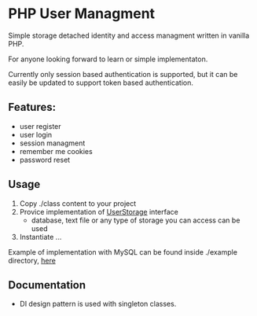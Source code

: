 # PHP User Managment

Simple storage detached identity and access managment written in vanilla PHP.

For anyone looking forward to learn or simple implementaton.

Currently only session based authentication is supported, but it can be easily be updated to support token based authentication.

## Features:

- user register
- user login
- session managment
- remember me cookies
- password reset

## Usage

1. Copy ./class content to your project
2. Provice implementation of [UserStorage](./class/class.UserStorage.inc.php) interface
   - database, text file or any type of storage you can access can be used
3. Instantiate ...

Example of implementation with MySQL can be found inside ./example directory, [here](./examples/mysql/index.php)

## Documentation

- DI design pattern is used with singleton classes.
